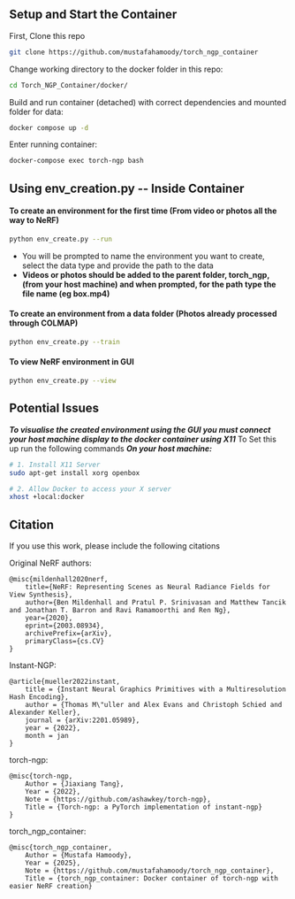 ## Setup and Start the Container

First, Clone this repo
```bash
git clone https://github.com/mustafahamoody/torch_ngp_container
```

Change working directory to the docker folder in this repo: 
```bash
cd Torch_NGP_Container/docker/
```

Build and run container (detached) with correct dependencies and mounted folder for data: 
```bash 
docker compose up -d
```

Enter running container: 
```bash
docker-compose exec torch-ngp bash
``` 


## Using env_creation.py -- Inside Container

#### To create an environment for the first time (From video or photos all the way to NeRF)
```bash
python env_create.py --run
```
- You will be prompted to name the environment you want to create, select the data type and provide the path to the data
- **Videos or photos should be added to the parent folder, torch_ngp, (from your host machine) and when prompted, for the path type the file name (eg box.mp4)**



#### To create an environment from a data folder (Photos already processed through COLMAP)
```bash
python env_create.py --train
```

#### To view NeRF environment in GUI 
```bash
python env_create.py --view
```

## Potential Issues
***To visualise the created environment using the GUI you must connect your host machine display to the docker container using X11***
To Set this up run the following commands ***On your host machine:***
``` bash
# 1. Install X11 Server
sudo apt-get install xorg openbox

# 2. Allow Docker to access your X server
xhost +local:docker
```

## Citation
If you use this work, please include the following citations

Original NeRF authors:
```
@misc{mildenhall2020nerf,
    title={NeRF: Representing Scenes as Neural Radiance Fields for View Synthesis},
    author={Ben Mildenhall and Pratul P. Srinivasan and Matthew Tancik and Jonathan T. Barron and Ravi Ramamoorthi and Ren Ng},
    year={2020},
    eprint={2003.08934},
    archivePrefix={arXiv},
    primaryClass={cs.CV}
}
```

Instant-NGP:

```
@article{mueller2022instant,
    title = {Instant Neural Graphics Primitives with a Multiresolution Hash Encoding},
    author = {Thomas M\"uller and Alex Evans and Christoph Schied and Alexander Keller},
    journal = {arXiv:2201.05989},
    year = {2022},
    month = jan
}
```

torch-ngp:
```
@misc{torch-ngp,
    Author = {Jiaxiang Tang},
    Year = {2022},
    Note = {https://github.com/ashawkey/torch-ngp},
    Title = {Torch-ngp: a PyTorch implementation of instant-ngp}
}
```

torch_ngp_container:
```
@misc{torch_ngp_container,
    Author = {Mustafa Hamoody},
    Year = {2025},
    Note = {https://github.com/mustafahamoody/torch_ngp_container},
    Title = {torch_ngp_container: Docker container of torch-ngp with easier NeRF creation}

```
